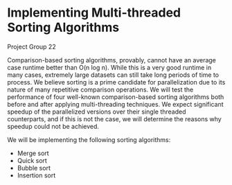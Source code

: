 # Implementing Multi-threaded Sorting Algorithms

Project Group 22

Comparison-based sorting algorithms, provably, cannot have an average case runtime better than O(n log n). 
While this is a very good runtime in many cases, extremely large datasets can still take long periods of time to process. 
We believe sorting is a prime candidate for parallelization due to its nature of many repetitive comparison operations. 
We will test the performance of four well-known comparison-based sorting algorithms both before and after applying multi-threading techniques. 
We expect significant speedup of the parallelized versions over their single threaded counterparts, and if this is not the case, 
we will determine the reasons why speedup could not be achieved.

We will be implementing the following sorting algorithms:

- Merge sort
- Quick sort
- Bubble sort
- Insertion sort
